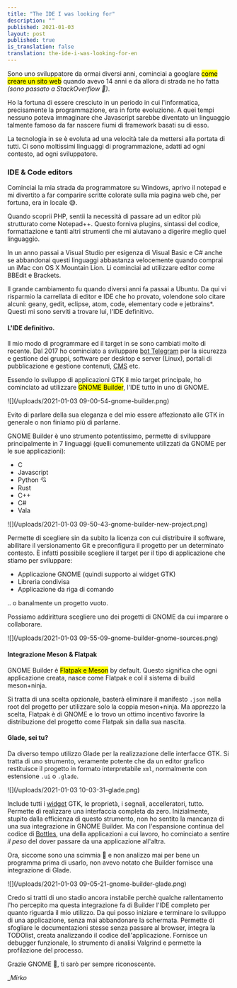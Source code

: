 ```yaml
---
title: "The IDE I was looking for"
description: ""
published: 2021-01-03
layout: post
published: true
is_translation: false
translation: the-ide-i-was-looking-for-en
---
```


Sono uno sviluppatore da ormai diversi anni, cominciai a googlare <mark>come
creare un sito web</mark> quando avevo 14 anni e da allora di strada ne ho
fatta *(sono passato a StackOverflow 👅)*.

Ho la fortuna di essere cresciuto in un periodo in cui l'informatica,
precisamente la programmazione, era in forte evoluzione. A quei tempi nessuno
poteva immaginare che Javascript sarebbe diventato un linguaggio talmente
famoso da far nascere fiumi di framework basati su di esso.

La tecnologia in se è evoluta ad una velocità tale da mettersi alla portata di
tutti. Ci sono moltissimi linguaggi di programmazione, adatti ad ogni contesto,
ad ogni sviluppatore.

### IDE & Code editors

Cominciai la mia strada da programmatore su Windows, aprivo il notepad e mi
divertito a far comparire scritte colorate sulla mia pagina web che, per
fortuna, era in locale 😅.

Quando scoprii PHP, sentii la necessità di passare ad un editor più strutturato
come Notepad++. Questo forniva plugins, sintassi del codice, formattazione e
tanti altri strumenti che mi aiutavano a digerire meglio quel linguaggio.

In un anno passai a Visual Studio per esigenza di Visual Basic e C# anche se
abbandonai questi linguaggi abbastanza velocemente quando comprai un iMac con
OS X Mountain Lion. Li cominciai ad utilizzare editor come BBEdit e Brackets.

Il grande cambiamento fu quando diversi anni fa passai a Ubuntu. Da qui vi
risparmio la carrellata di editor e IDE che ho provato, volendone solo citare
alcuni: geany, gedit, eclipse, atom, code, elementary code e jetbrains*. Questi
mi sono serviti a trovare lui, l'IDE definitivo.

#### L'IDE definitivo.

Il mio modo di programmare ed il target in se sono cambiati molto di recente.
Dal 2017 ho cominciato a sviluppare 
[bot Telegram](https://unifiedban.solutions) per la sicurezza e gestione dei
gruppi, software per desktop e server (Linux), portali di pubblicazione e
gestione contenuti, [CMS](https://github.com/biskuitorg/) etc.

Essendo lo sviluppo di applicazioni GTK il mio target principale, ho
cominciato ad utilizzare <mark>GNOME Builder</mark>, l'IDE tutto in uno di
GNOME.

![](/uploads/2021-01-03 09-00-54-gnome-builder.png)

Evito di parlare della sua eleganza e del mio essere affezionato alle GTK in
generale o non finiamo più di parlarne.

GNOME Builder è uno strumento potentissimo, permette di sviluppare
principalmente in 7 linguaggi (quelli comunemente utilizzati da GNOME per le
sue applicazioni):

- C
- Javascript
- Python 💘
- Rust
- C++
- C#
- Vala

![](/uploads/2021-01-03 09-50-43-gnome-builder-new-project.png)

Permette di scegliere sin da subito la licenza con cui distribuire il software,
abilitare il versionamento Git e preconfigura il progetto per un determinato
contesto. È infatti possibile scegliere il target per il tipo di applicazione
che stiamo per sviluppare:

- Applicazione GNOME (quindi supporto ai widget GTK)
- Libreria condivisa
- Applicazione da riga di comando  

.. o banalmente un progetto vuoto.

Possiamo addirittura scegliere uno dei progetti di GNOME da cui imparare o
collaborare.

![](/uploads/2021-01-03 09-55-09-gnome-builder-gnome-sources.png)

#### Integrazione Meson & Flatpak

GNOME Builder è <mark>Flatpak e Meson</mark> by default. Questo significa che
ogni applicazione creata, nasce come Flatpak e col il sistema di build 
meson+ninja.

Si tratta di una scelta opzionale, basterà eliminare il manifesto `.json` nella
root del progetto per utilizzare solo la coppia meson+ninja. Ma apprezzo la
scelta, Flatpak è di GNOME e lo trovo un ottimo incentivo favorire la
distribuzione del progetto come Flatpak sin dalla sua nascita.

#### Glade, sei tu?

Da diverso tempo utilizzo Glade per la realizzazione delle interfacce GTK. Si
tratta di uno strumento, veramente potente che da un editor grafico restituisce
il progetto in formato interpretabile `xml`, normalmente con estensione `.ui` o
`.glade`.

![](/uploads/2021-01-03 10-03-31-glade.png)

Include tutti i [widget](https://developer.gnome.org/gtk3/stable/GtkWidget.html)
GTK, le proprietà, i segnali, accelleratori, tutto. Permette di realizzare una
interfaccia completa da zero. Inizialmente, stupito dalla efficienza di questo
strumento, non ho sentito la mancanza di una sua integrazione in GNOME Builder.
Ma con l'espansione continua del codice di
[Bottles](https://github.com/bottlesdevs/Bottles), una della applicazioni a cui
lavoro, ho cominciato a sentire *il peso* del dover passare da una applicazione
all'altra.

Ora, siccome sono una scimmia 🙈 e non analizzo mai per bene un programma prima
di usarlo, non avevo notato che Builder fornisce una integrazione di Glade.

![](/uploads/2021-01-03 09-05-21-gnome-builder-glade.png)

Credo si tratti di uno stadio ancora instabile perchè qualche rallentamento
l'ho percepito ma questa integrazione fa di Builder l'IDE completo per quanto
riguarda il mio utilizzo. Da qui posso iniziare e terminare lo sviluppo di una
applicazione, senza mai abbandonare la schermata. Permette di sfogliare le
documentazioni stesse senza passare al browser, integra la TODOlist, creata
analizzando il codice dell'applicazione. Fornisce un debugger funzionale, lo
strumento di analisi Valgrind e permette la profilazione del processo.

Grazie GNOME 💖, ti sarò per sempre riconoscente.

__Mirko_
